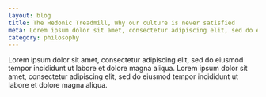 ```yaml
---
layout: blog
title: The Hedonic Treadmill, Why our culture is never satisfied
meta: Lorem ipsum dolor sit amet, consectetur adipiscing elit, sed do eiusmod tempor incididunt ut labore et dolore magna aliqua.
category: philosophy
---
```


Lorem ipsum dolor sit amet, consectetur adipiscing elit, sed do eiusmod tempor incididunt ut labore et dolore magna aliqua. Lorem ipsum dolor sit amet, consectetur adipiscing elit, sed do eiusmod tempor incididunt ut labore et dolore magna aliqua.
